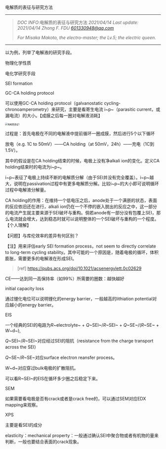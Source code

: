 电解质的表征与研究方法

------

> *DOC INFO*:电解质的表征与研究方法		*2021/04/14*	*Last update: 2021/04/14*	*Zhong F.    FDU*	*601330948@qq.com*
>
> *For Misaka Makoto, the electro-master; the Lv.5; the electric queen.*

------

以为例，列举了电解液的研究手段。

物理化学性质





电化学研究手段





SEI formation

GC-CA holding protocol

可以使用GC-CA holding protocol（galvanostatic cycling-chronoamperometry）来研究，主要是看寄生电流 i~p~（parasitic current，或漏电流）的大小。【成膜之后每一圈对电解液消耗】

<img src="D:\Github Repository\Mikoto\电解质表征1.PNG" alt="电解质表征1" style="zoom:50%;" />

过程是：首先电极在不同的电解液中提前循环一圈成膜，然后进行5个以下循环

放电（e.g. 1C to 50mV）——CA holding（at 50mV，24h）——充电（1C到1.5V）。

其中的假设是在CA holding结束的时候，电极上没有净alkali ion的变化。定义CA holding结束时的电流为i~p~。

i~p~表征了电极上持续不断的电解质分解（由于SEI并没有完全覆盖）。i~p~越大，说明在passivation过程中有更多电解质分解。比较i~p~的大小即可说明循环过程中电解液分解量。

CA holding的作用：在维持一个低电压之后，anode处于一个满嵌的状态，表面的反应依旧还在进行，alkali ion仍在一个不停的嵌入脱出的反应之中，这一部分的电流产生就主要来源于SEI破坏与重构。倘若anode有一部分没有包覆上SEI，那么电流就会增大，达到稳态时就可以说明整体的一个SEI破坏与重构的一个程度。【个人理解】

【问题】与库伦效率的差异有何区别？

【注】用来评估early SEI formation process，not seem to directly correlate to long-term cycling stability。其中可能的一个原因是，随着电极的循环，体积膨胀，需要更多的电解液在形成SEI。

> [ref] https://pubs.acs.org/doi/10.1021/acsenergylett.0c02629



CE——达到同一高保持率（如99%）所需要的圈数：越快越好

initial capacity loss

通过锂化电位可以说明锂化的energy barrier，一般越高的lithiation potential对应越小的energy barrier。



EIS

一个经典的SEI的电路为*R*~electrolyte~ + *Q*~SEI~/*R*~SEI~ + *Q*~SE~/(*R*~SE~ + *W*~d~),

*Q*~SEI~/*R*~SEI~对应经过SEI的阻抗（resistance from the charge transport across the SEI）

*Q*~SE~/*R*~SE~对应surface electron reansfer process。

*W*~d~对应穿过bulk电极的扩散阻抗。

可以看R~SEI~的EIS在循环多少圈之后稳定下来。



SEM

如果需要看电极是否有crack或者是crack free的，可以通过SEM对应EDX mapping来观察。

XPS

主要是看SEI的成分

elasticity：mechanical property：一般通过确认SEI中聚合物或者有机物的量来判断，一般也要结合表面的crack现象。